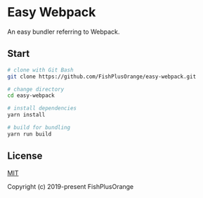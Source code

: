 # Easy Webpack

An easy bundler referring to Webpack.

## Start

```bash
# clone with Git Bash
git clone https://github.com/FishPlusOrange/easy-webpack.git

# change directory
cd easy-webpack

# install dependencies
yarn install

# build for bundling
yarn run build
```

## License

[MIT](https://github.com/FishPlusOrange/easy-webpack/blob/master/LICENSE)

Copyright (c) 2019-present FishPlusOrange
